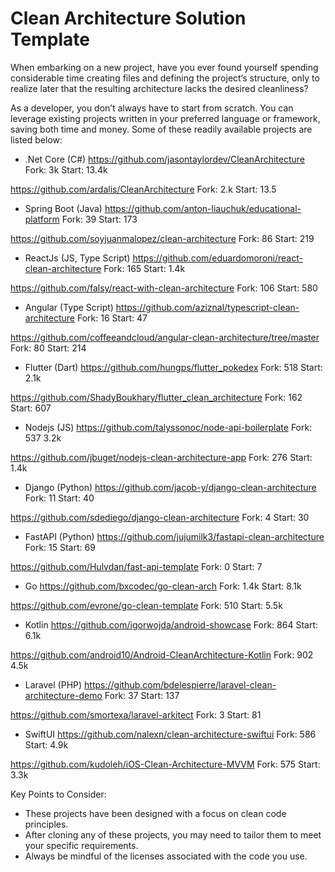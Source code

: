 # Clean Architecture Solution Template

When embarking on a new project, have you ever found yourself spending considerable time creating files and defining the project’s structure, only to realize later that the resulting architecture lacks the desired cleanliness?

As a developer, you don’t always have to start from scratch. You can leverage existing projects written in your preferred language or framework, saving both time and money. Some of these readily available projects are listed below:

- .Net Core (C#)
https://github.com/jasontaylordev/CleanArchitecture
Fork: 3k
Start: 13.4k

https://github.com/ardalis/CleanArchitecture
Fork: 2.k
Start: 13.5

- Spring Boot (Java)
https://github.com/anton-liauchuk/educational-platform
Fork: 39
Start: 173

https://github.com/soyjuanmalopez/clean-architecture
Fork: 86
Start: 219

- ReactJs (JS, Type Script)
https://github.com/eduardomoroni/react-clean-architecture
Fork: 165
Start: 1.4k

https://github.com/falsy/react-with-clean-architecture
Fork: 106
Start: 580

- Angular (Type Script)
https://github.com/aziznal/typescript-clean-architecture
Fork: 16
Start: 47

https://github.com/coffeeandcloud/angular-clean-architecture/tree/master
Fork: 80
Start: 214

- Flutter (Dart)
https://github.com/hungps/flutter_pokedex
Fork: 518
Start: 2.1k

https://github.com/ShadyBoukhary/flutter_clean_architecture
Fork: 162
Start: 607

- Nodejs (JS)
https://github.com/talyssonoc/node-api-boilerplate
Fork: 537
3.2k

https://github.com/jbuget/nodejs-clean-architecture-app
Fork: 276
Start: 1.4k

- Django (Python)
https://github.com/jacob-y/django-clean-architecture
Fork: 11
Start: 40

https://github.com/sdediego/django-clean-architecture
Fork: 4
Start: 30

- FastAPI (Python)
https://github.com/jujumilk3/fastapi-clean-architecture
Fork: 15
Start: 69

https://github.com/Hulvdan/fast-api-template
Fork: 0
Start: 7

- Go
https://github.com/bxcodec/go-clean-arch
Fork: 1.4k
Start: 8.1k

https://github.com/evrone/go-clean-template
Fork: 510
Start: 5.5k

- Kotlin
https://github.com/igorwojda/android-showcase
Fork: 864
Start: 6.1k

https://github.com/android10/Android-CleanArchitecture-Kotlin
Fork: 902
4.5k

- Laravel (PHP)
https://github.com/bdelespierre/laravel-clean-architecture-demo
Fork: 37
Start: 137

https://github.com/smortexa/laravel-arkitect
Fork: 3
Start: 81

- SwiftUI
https://github.com/nalexn/clean-architecture-swiftui
Fork: 586
Start: 4.9k

https://github.com/kudoleh/iOS-Clean-Architecture-MVVM
Fork: 575
Start: 3.3k

Key Points to Consider:

* These projects have been designed with a focus on clean code principles.
* After cloning any of these projects, you may need to tailor them to meet your specific requirements.
* Always be mindful of the licenses associated with the code you use.
